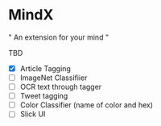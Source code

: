 # MindX
" An extension for your mind "

TBD
- [x] Article Tagging
- [ ] ImageNet Classifiier
- [ ] OCR text through tagger
- [ ] Tweet tagging
- [ ] Color Classifier (name of color and hex)
- [ ] Slick UI